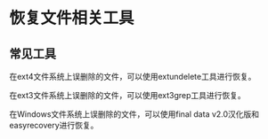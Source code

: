 # 恢复文件相关工具

## 常见工具

在ext4文件系统上误删除的文件，可以使用extundelete工具进行恢复。

在ext3文件系统上误删除的文件，可以使用ext3grep工具进行恢复。

在Windows文件系统上误删除的文件，可以使用final data v2.0汉化版和easyrecovery进行恢复。

